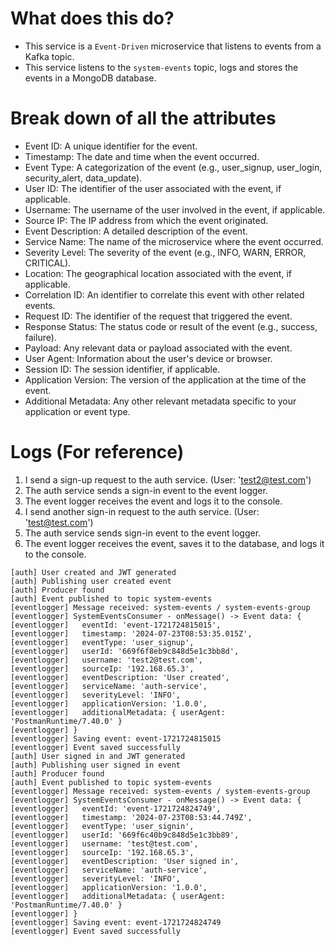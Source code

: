 # What does this do?

- This service is a `Event-Driven` microservice that listens to events from a Kafka topic.
- This service listens to the `system-events` topic, logs and stores the events in a MongoDB database.

# Break down of all the attributes

- Event ID: A unique identifier for the event.
- Timestamp: The date and time when the event occurred.
- Event Type: A categorization of the event (e.g., user_signup, user_login, security_alert, data_update).
- User ID: The identifier of the user associated with the event, if applicable.
- Username: The username of the user involved in the event, if applicable.
- Source IP: The IP address from which the event originated.
- Event Description: A detailed description of the event.
- Service Name: The name of the microservice where the event occurred.
- Severity Level: The severity of the event (e.g., INFO, WARN, ERROR, CRITICAL).
- Location: The geographical location associated with the event, if applicable.
- Correlation ID: An identifier to correlate this event with other related events.
- Request ID: The identifier of the request that triggered the event.
- Response Status: The status code or result of the event (e.g., success, failure).
- Payload: Any relevant data or payload associated with the event.
- User Agent: Information about the user's device or browser.
- Session ID: The session identifier, if applicable.
- Application Version: The version of the application at the time of the event.
- Additional Metadata: Any other relevant metadata specific to your application or event type.

# Logs (For reference)

1. I send a sign-up request to the auth service. (User: 'test2@test.com')
2. The auth service sends a sign-in event to the event logger.
3. The event logger receives the event and logs it to the console.
4. I send another sign-in request to the auth service. (User: 'test@test.com')
5. The auth service sends sign-in event to the event logger.
6. The event logger receives the event, saves it to the database, and logs it to the console.

```
[auth] User created and JWT generated
[auth] Publishing user created event
[auth] Producer found
[auth] Event published to topic system-events
[eventlogger] Message received: system-events / system-events-group
[eventlogger] SystemEventsConsumer - onMessage() -> Event data: {
[eventlogger]   eventId: 'event-1721724815015',
[eventlogger]   timestamp: '2024-07-23T08:53:35.015Z',
[eventlogger]   eventType: 'user_signup',
[eventlogger]   userId: '669f6f8eb9c848d5e1c3bb8d',
[eventlogger]   username: 'test2@test.com',
[eventlogger]   sourceIp: '192.168.65.3',
[eventlogger]   eventDescription: 'User created',
[eventlogger]   serviceName: 'auth-service',
[eventlogger]   severityLevel: 'INFO',
[eventlogger]   applicationVersion: '1.0.0',
[eventlogger]   additionalMetadata: { userAgent: 'PostmanRuntime/7.40.0' }
[eventlogger] }
[eventlogger] Saving event: event-1721724815015
[eventlogger] Event saved successfully
[auth] User signed in and JWT generated
[auth] Publishing user signed in event
[auth] Producer found
[auth] Event published to topic system-events
[eventlogger] Message received: system-events / system-events-group
[eventlogger] SystemEventsConsumer - onMessage() -> Event data: {
[eventlogger]   eventId: 'event-1721724824749',
[eventlogger]   timestamp: '2024-07-23T08:53:44.749Z',
[eventlogger]   eventType: 'user_signin',
[eventlogger]   userId: '669f6c40b9c848d5e1c3bb89',
[eventlogger]   username: 'test@test.com',
[eventlogger]   sourceIp: '192.168.65.3',
[eventlogger]   eventDescription: 'User signed in',
[eventlogger]   serviceName: 'auth-service',
[eventlogger]   severityLevel: 'INFO',
[eventlogger]   applicationVersion: '1.0.0',
[eventlogger]   additionalMetadata: { userAgent: 'PostmanRuntime/7.40.0' }
[eventlogger] }
[eventlogger] Saving event: event-1721724824749
[eventlogger] Event saved successfully
```
